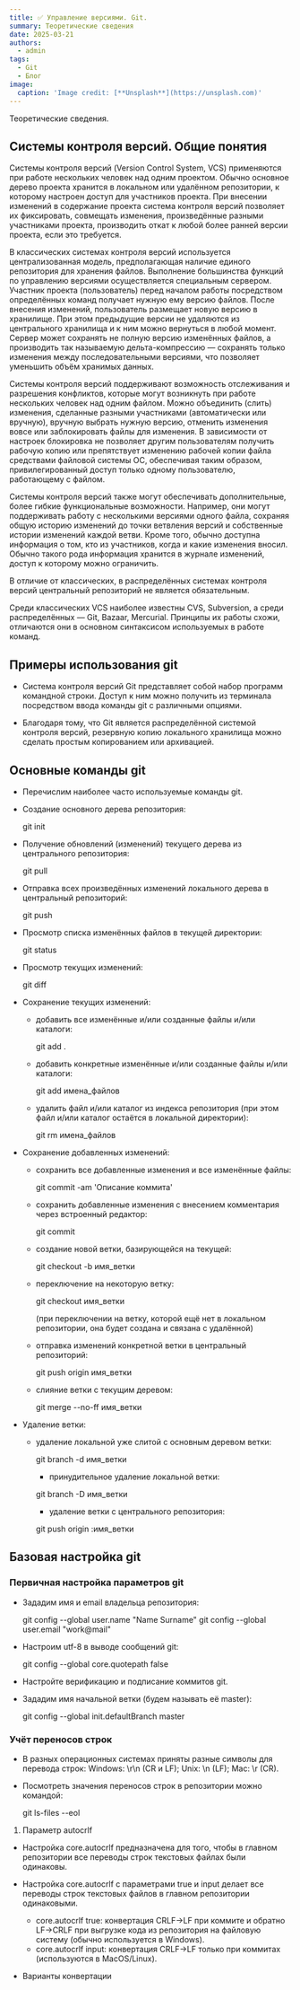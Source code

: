 ```yaml
---
title: ✅ Управление версиями. Git.
summary: Теоретические сведения
date: 2025-03-21
authors:
  - admin
tags:
  - Git
  - Блог
image:
  caption: 'Image credit: [**Unsplash**](https://unsplash.com)'
---
```


Теоретические сведения.

## Системы контроля версий. Общие понятия

Системы контроля версий (Version Control System, VCS) применяются при работе нескольких человек над одним проектом. Обычно основное дерево проекта хранится в локальном или удалённом репозитории, к которому настроен доступ для участников проекта. При внесении изменений в содержание проекта система контроля версий позволяет их фиксировать, совмещать изменения, произведённые разными участниками проекта, производить откат к любой более ранней версии проекта, если это требуется.

В классических системах контроля версий используется централизованная модель, предполагающая наличие единого репозитория для хранения файлов. Выполнение большинства функций по управлению версиями осуществляется специальным сервером. Участник проекта (пользователь) перед началом работы посредством определённых команд получает нужную ему версию файлов. После внесения изменений, пользователь размещает новую версию в хранилище. При этом предыдущие версии не удаляются из центрального хранилища и к ним можно вернуться в любой момент. Сервер может сохранять не полную версию изменённых файлов, а производить так называемую дельта-компрессию — сохранять только изменения между последовательными версиями, что позволяет уменьшить объём хранимых данных.

Системы контроля версий поддерживают возможность отслеживания и разрешения конфликтов, которые могут возникнуть при работе нескольких человек над одним файлом. Можно объединить (слить) изменения, сделанные разными участниками (автоматически или вручную), вручную выбрать нужную версию, отменить изменения вовсе или заблокировать файлы для изменения. В зависимости от настроек блокировка не позволяет другим пользователям получить рабочую копию или препятствует изменению рабочей копии файла средствами файловой системы ОС, обеспечивая таким образом, привилегированный доступ только одному пользователю, работающему с файлом.

Системы контроля версий также могут обеспечивать дополнительные, более гибкие функциональные возможности. Например, они могут поддерживать работу с несколькими версиями одного файла, сохраняя общую историю изменений до точки ветвления версий и собственные истории изменений каждой ветви. Кроме того, обычно доступна информация о том, кто из участников, когда и какие изменения вносил. Обычно такого рода информация хранится в журнале изменений, доступ к которому можно ограничить.

В отличие от классических, в распределённых системах контроля версий центральный репозиторий не является обязательным.

Среди классических VCS наиболее известны CVS, Subversion, а среди распределённых — Git, Bazaar, Mercurial. Принципы их работы схожи, отличаются они в основном синтаксисом используемых в работе команд.

## Примеры использования git


  - Система контроля версий Git представляет собой набор программ командной строки. Доступ к ним можно получить из терминала посредством ввода команды git с различными опциями.
  
  - Благодаря тому, что Git является распределённой системой контроля версий, резервную копию локального хранилища можно сделать простым копированием или архивацией.


## Основные команды git



- Перечислим наиболее часто используемые команды git.

- Создание основного дерева репозитория:

    git init

- Получение обновлений (изменений) текущего дерева из центрального репозитория:

    git pull

- Отправка всех произведённых изменений локального дерева в центральный репозиторий:

    git push

- Просмотр списка изменённых файлов в текущей директории:

    git status

- Просмотр текущих изменений:

    git diff

- Сохранение текущих изменений:

   - добавить все изменённые и/или созданные файлы и/или каталоги:

       git add .

   - добавить конкретные изменённые и/или созданные файлы и/или каталоги:

       git add имена_файлов

   - удалить файл и/или каталог из индекса репозитория (при этом файл и/или каталог остаётся в локальной директории):

       git rm имена_файлов

- Сохранение добавленных изменений:

   - сохранить все добавленные изменения и все изменённые файлы:

       git commit -am 'Описание коммита'

   - сохранить добавленные изменения с внесением комментария через встроенный редактор:

       git commit

   - создание новой ветки, базирующейся на текущей:

       git checkout -b имя_ветки

   - переключение на некоторую ветку:

       git checkout имя_ветки

       (при переключении на ветку, которой ещё нет в локальном репозитории, она будет создана и связана с удалённой)

   - отправка изменений конкретной ветки в центральный репозиторий:

       git push origin имя_ветки

   - слияние ветки с текущим деревом:

       git merge --no-ff имя_ветки

- Удаление ветки:

   - удаление локальной уже слитой с основным деревом ветки:

       git branch -d имя_ветки

       - принудительное удаление локальной ветки:

       git branch -D имя_ветки

       - удаление ветки с центрального репозитория:

       git push origin :имя_ветки



## Базовая настройка git

### Первичная настройка параметров git

- Зададим имя и email владельца репозитория:

    git config --global user.name "Name Surname"
    git config --global user.email "work@mail"

- Настроим utf-8 в выводе сообщений git:

    git config --global core.quotepath false

- Настройте верификацию и подписание коммитов git.

- Зададим имя начальной ветки (будем называть её master):

    git config --global init.defaultBranch master

### Учёт переносов строк

- В разных операционных системах приняты разные символы для перевода строк:
       Windows: \r\n (CR и LF);
       Unix: \n (LF);
       Mac: \r (CR).

- Посмотреть значения переносов строк в репозитории можно командой:

    git ls-files --eol

1. Параметр autocrlf
 - Настройка core.autocrlf предназначена для того, чтобы в главном репозитории все переводы строк текстовых файлах были одинаковы.
 - Настройка core.autocrlf с параметрами true и input делает все переводы строк текстовых файлов в главном репозитории одинаковыми.
   - core.autocrlf true: конвертация CRLF->LF при коммите и обратно LF->CRLF при выгрузке кода из репозитория на файловую систему (обычно используется в Windows).
   - core.autocrlf input: конвертация CRLF->LF только при коммитах (используются в MacOS/Linux).

 - Варианты конвертации


